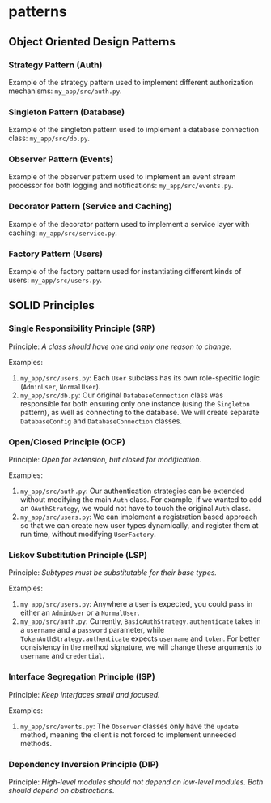 # patterns

## Object Oriented Design Patterns

### Strategy Pattern (Auth)

Example of the strategy pattern used to implement different authorization mechanisms: `my_app/src/auth.py`.

### Singleton Pattern (Database)

Example of the singleton pattern used to implement a database connection class: `my_app/src/db.py`.

### Observer Pattern (Events)

Example of the observer pattern used to implement an event stream processor for both logging and notifications: `my_app/src/events.py`.

### Decorator Pattern (Service and Caching)

Example of the decorator pattern used to implement a service layer with caching: `my_app/src/service.py`.

### Factory Pattern (Users)

Example of the factory pattern used for instantiating different kinds of users: `my_app/src/users.py`.

## SOLID Principles

### Single Responsibility Principle (SRP)

Principle: _A class should have one and only one reason to change._

Examples:
1. `my_app/src/users.py`: Each `User` subclass has its own role-specific logic (`AdminUser`, `NormalUser`).
2. `my_app/src/db.py`: Our original `DatabaseConnection` class was responsible for both ensuring only one instance (using the `Singleton` pattern), as well as connecting to the database. We will create separate `DatabaseConfig` and `DatabaseConnection` classes.

### Open/Closed Principle (OCP)

Principle: _Open for extension, but closed for modification._

Examples:
1. `my_app/src/auth.py`: Our authentication strategies can be extended without modifying the main `Auth` class. For example, if we wanted to add an `OAuthStrategy`, we would not have to touch the original `Auth` class.
2. `my_app/src/users.py`: We can implement a registration based approach so that we can create new user types dynamically, and register them at run time, without modifying `UserFactory`.

### Liskov Substitution Principle (LSP)

Principle: _Subtypes must be substitutable for their base types._

Examples:
1. `my_app/src/users.py`: Anywhere a `User` is expected, you could pass in either an `AdminUser` or a `NormalUser`.
2. `my_app/src/auth.py`: Currently, `BasicAuthStrategy.authenticate` takes in a `username` and a `password` parameter, while `TokenAuthStrategy.authenticate` expects `username` and `token`. For better consistency in the method signature, we will change these arguments to `username` and `credential`.

### Interface Segregation Principle (ISP)

Principle: _Keep interfaces small and focused._

Examples:
1. `my_app/src/events.py`: The `Observer` classes only have the `update` method, meaning the client is not forced to implement unneeded methods.

### Dependency Inversion Principle (DIP)

Principle: _High-level modules should not depend on low-level modules. Both should depend on abstractions._
